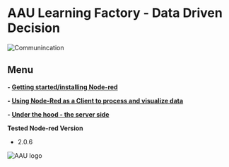 # AAU Learning Factory - Data Driven Decision

![Communincation](https://github.com/glinvad/AAU_Learning_Factory_-_Data_driven_decision/blob/main/Pictures/communication.png)


## Menu
**- [Getting started/installing Node-red](GettingStared.md)**

**- [Using Node-Red as a Client to process and visualize data](Client.md)**

**- [Under the hood - the server side](Server.md)**


**Tested Node-red Version**
- 2.0.6

![AAU logo](https://github.com/glinvad/AAU_Learning_Factory_-_Data_driven_decision/blob/main/Pictures/AAUlogo.png)
